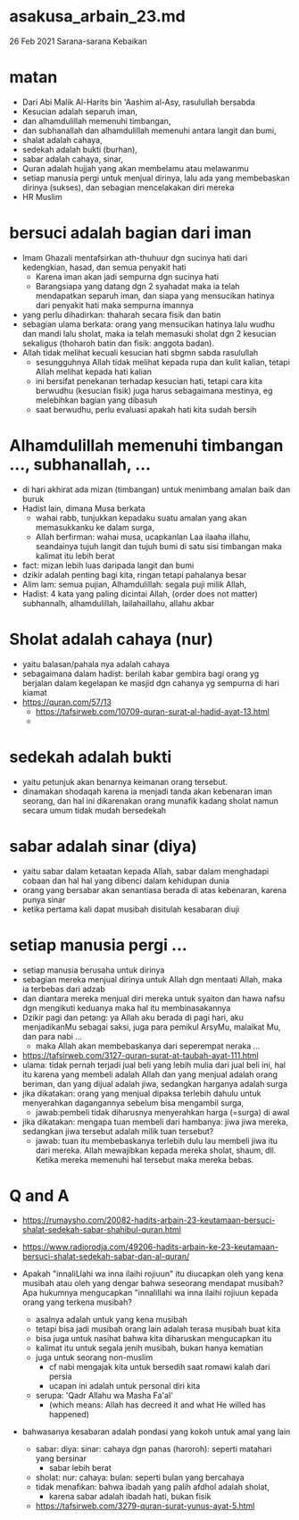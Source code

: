 # asakusa_arbain_23.md
26 Feb 2021
Sarana-sarana Kebaikan

# matan
* Dari Abi Malik Al-Harits bin 'Aashim al-Asy, rasulullah bersabda
* Kesucian adalah separuh iman, 
* dan alhamdulillah memenuhi timbangan, 
* dan subhanallah dan alhamdulillah memenuhi antara langit dan bumi,
* shalat adalah cahaya,
* sedekah adalah bukti (burhan),
* sabar adalah cahaya, sinar,
* Quran adalah hujjah yang akan membelamu atau melawanmu
* setiap manusia pergi untuk menjual dirinya, lalu ada yang membebaskan dirinya (sukses),
  dan sebagian mencelakakan diri mereka
* HR Muslim

# bersuci adalah bagian dari iman
* Imam Ghazali mentafsirkan ath-thuhuur dgn sucinya hati dari kedengkian, hasad, 
  dan semua penyakit hati
  * Karena iman akan jadi sempurna dgn sucinya hati
  * Barangsiapa yang datang dgn 2 syahadat maka ia telah mendapatkan separuh iman, dan
    siapa yang mensucikan hatinya dari penyakit hati maka sempurna imannya
* yang perlu dihadirkan: thaharah secara fisik dan batin
* sebagian ulama berkata: orang yang mensucikan hatinya lalu wudhu dan mandi lalu sholat,
  maka ia telah memasuki sholat dgn 2 kesucian sekaligus 
  (thoharoh batin dan fisik: anggota badan).
* Allah tidak melihat kecuali kesucian hati sbgmn sabda rasulullah  
  * sesungguhnya Allah tidak melihat kepada rupa dan kulit kalian, tetapi Allah melihat
    kepada hati kalian
  * ini bersifat penekanan terhadap kesucian hati, 
    tetapi cara kita berwudhu (kesucian fisik) juga harus sebagaimana mestinya,
    eg melebihkan bagian yang dibasuh
  * saat berwudhu, perlu evaluasi apakah hati kita sudah bersih

# Alhamdulillah memenuhi timbangan ..., subhanallah, ...
* di hari akhirat ada mizan (timbangan) untuk menimbang amalan baik dan buruk
* Hadist lain, dimana Musa berkata
  * wahai rabb, tunjukkan kepadaku suatu amalan yang akan memasukkanku ke dalam surga,
  * Allah berfirman: wahai musa, ucapkanlan Laa ilaaha illahu, seandainya tujuh langit
    dan tujuh bumi di satu sisi timbangan maka kalimat itu lebih berat
* fact: mizan lebih luas daripada langit dan bumi
* dzikir adalah penting bagi kita, ringan tetapi pahalanya besar
* Alim lam: semua pujian, Alhamdulillah: segala puji milik Allah,
* Hadist: 4 kata yang paling dicintai Allah, (order does not matter)
  subhannalh, alhamdulillah, lailahaillahu, allahu akbar

# Sholat adalah cahaya (nur)
* yaitu balasan/pahala nya adalah cahaya
* sebagaimana dalam hadist: berilah kabar gembira bagi orang yg berjalan dalam 
  kegelapan ke masjid dgn cahanya yg sempurna di hari kiamat
* https://quran.com/57/13
  * https://tafsirweb.com/10709-quran-surat-al-hadid-ayat-13.html
  * 
# sedekah adalah bukti
* yaitu petunjuk akan benarnya keimanan orang tersebut.
* dinamakan shodaqah karena ia menjadi tanda akan kebenaran iman seorang, dan hal ini
  dikarenakan orang munafik kadang sholat namun secara umum tidak mudah bersedekah

# sabar adalah sinar (diya)
* yaitu sabar dalam ketaatan kepada Allah, sabar dalam menghadapi cobaan dan hal hal
  yang dibenci dalam kehidupan dunia
* orang yang bersabar akan senantiasa berada di atas kebenaran, karena punya sinar
* ketika pertama kali dapat musibah disitulah kesabaran diuji

# setiap manusia pergi ...
* setiap manusia berusaha untuk dirinya
* sebagian mereka menjual dirinya untuk Allah dgn mentaati Allah,
  maka ia terbebas dari adzab
* dan diantara mereka menjual diri mereka untuk syaiton dan hawa nafsu dgn mengikuti
  keduanya maka hal itu membinasakannya
* Dzikir pagi dan petang: ya Allah aku berada di pagi hari, aku menjadikanMu sebagai saksi, juga para pemikul ArsyMu, malaikat Mu, dan para nabi ...
  * maka Allah akan membebaskanya dari seperempat neraka ...
* https://tafsirweb.com/3127-quran-surat-at-taubah-ayat-111.html 
* ulama: tidak pernah terjadi jual beli yang lebih mulia dari jual beli ini,
  hal itu karena yang membeli adalah Allah dan yang menjual adalah orang beriman,
  dan yang dijual adalah jiwa, sedangkan harganya adalah surga
* jika dikatakan: orang yang menjual dipaksa terlebih dahulu untuk menyerahkan dagangannya 
  sebelum bisa mengambil surga,
  * jawab:pembeli tidak diharusnya menyerahkan harga (=surga) di awal
* jika dikatakan: mengapa tuan membeli dari hambanya: jiwa jiwa mereka, sedangkan
  jiwa tersebut adalah milik tuan tersebut?
  * jawab: tuan itu membebaskanya terlebih dulu lau membeli jiwa itu dari mereka.
    Allah mewajibkan kepada mereka sholat, shaum, dll. 
    Ketika mereka memenuhi hal tersebut maka mereka bebas.
  
# Q and A
* https://rumaysho.com/20082-hadits-arbain-23-keutamaan-bersuci-shalat-sedekah-sabar-shahibul-quran.html
* https://www.radiorodja.com/49206-hadits-arbain-ke-23-keutamaan-bersuci-shalat-sedekah-sabar-dan-al-quran/
* Apakah "innaliLlahi wa inna ilaihi rojiuun" itu diucapkan oleh yang kena musibah atau oleh yang dengar bahwa seseorang mendapat musibah? Apa hukumnya mengucapkan "innalillahi wa inna ilaihi rojiuun kepada orang yang terkena musibah? 
  * asalnya adalah untuk yang kena musibah
  * tetapi bisa jadi musibah orang lain adalah terasa musibah buat kita
  * bisa juga untuk nasihat bahwa kita diharuskan mengucapkan itu
  * kalimat itu untuk segala jenih musibah, bukan hanya kematian
  * juga untuk seorang non-muslim
    * cf nabi mengajak kita untuk bersedih saat romawi kalah dari persia
    * ucapan ini adalah untuk personal diri kita 
  * serupa: 'Qadr Allahu wa Masha Fa'al' 
    * (which means: Allah has decreed it and what He willed has happened)
  
* bahwasanya kesabaran adalah pondasi yang kokoh untuk amal yang lain
  * sabar: diya: sinar: cahaya dgn panas (haroroh): seperti matahari yang bersinar
    * sabar lebih berat
  * sholat: nur: cahaya: bulan: seperti bulan yang bercahaya
  * tidak menafikan: bahwa ibadah yang palih afdhol adalah sholat, 
    * karena sabar adalah ibadah hati, bukan fisik
  * https://tafsirweb.com/3279-quran-surat-yunus-ayat-5.html
